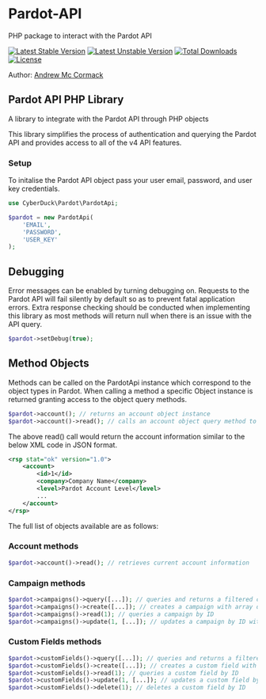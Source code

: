 # Pardot-API
PHP package to interact with the Pardot API

[![Latest Stable Version](https://poser.pugx.org/cyber-duck/Pardot-API/v/stable)](https://packagist.org/packages/cyber-duck/Pardot-API)
[![Latest Unstable Version](https://poser.pugx.org/cyber-duck/Pardot-API/v/unstable)](https://packagist.org/packages/cyber-duck/Pardot-API)
[![Total Downloads](https://poser.pugx.org/cyber-duck/Pardot-API/downloads)](https://packagist.org/packages/cyber-duck/Pardot-API)
[![License](https://poser.pugx.org/cyber-duck/Pardot-API/license)](https://packagist.org/packages/cyber-duck/Pardot-API)

Author: [Andrew Mc Cormack](https://github.com/Andrew-Mc-Cormack)

## Pardot API PHP Library

A library to integrate with the Pardot API through PHP objects

This library simplifies the process of authentication and querying the Pardot API and provides access to all of the v4 API features.

### Setup

To initalise the Pardot API object pass your user email, password, and user key credentials.

```php
use CyberDuck\Pardot\PardotApi;

$pardot = new PardotApi(
    'EMAIL',
    'PASSWORD',
    'USER_KEY'
);
```

## Debugging

Error messages can be enabled by turning debugging on. Requests to the Pardot API will fail silently by default so as to prevent
fatal application errors. Extra response checking should be conducted when implementing this library as most methods will return
null when there is an issue with the API query.

```php
$pardot->setDebug(true);
```

## Method Objects

Methods can be called on the PardotApi instance which correspond to the object types in Pardot. When calling a method a specific Object instance is returned granting access to the object query methods.

```php
$pardot->account(); // returns an account object instance
$pardot->account()->read(); // calls an account object query method to return a result
```

The above read() call would return the account information similar to the below XML code in JSON format.

```xml
<rsp stat="ok" version="1.0">
    <account>
        <id>1</id>
        <company>Company Name</company>
        <level>Pardot Account Level</level>
        ...
    </account>
</rsp>
```

The full list of objects available are as follows:

### Account methods

```php
$pardot->account()->read(); // retrieves current account information
```

### Campaign methods

```php
$pardot->campaigns()->query([...]); // queries and returns a filtered campaign list
$pardot->campaigns()->create([...]); // creates a campaign with array data
$pardot->campaigns()->read(1); // queries a campaign by ID
$pardot->campaigns()->update(1, [...]); // updates a campaign by ID with array data 
```

### Custom Fields methods

```php
$pardot->customFields()->query([...]); // queries and returns a filtered custom field list
$pardot->customFields()->create([...]); // creates a custom field with array data
$pardot->customFields()->read(1); // queries a custom field by ID
$pardot->customFields()->update(1, [...]); // updates a custom field by ID with array data 
$pardot->customFields()->delete(1); // deletes a custom field by ID
```
